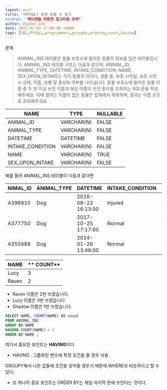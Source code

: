 ```yaml
---
layout: post
title: "[MYSQL] 동명 동물 수 찾기
excerpt: "파이썬을 이용한 알고리즘 공부"
author: Dayeon Lee
date: 2021-02-03 17:00:00 +0800
tags: [SQL,MYSQLL,programmers,groupby,orderby,count,having]
---
```


문제

> ANIMAL_INS 테이블은 동물 보호소에 들어온 동물의 정보를 담은 테이블입니다. ANIMAL_INS 테이블 구조는 다음과 같으며, ANIMAL_ID, ANIMAL_TYPE, DATETIME, INTAKE_CONDITION, NAME, SEX_UPON_INTAKE는 각각 동물의 아이디, 생물 종, 보호 시작일, 보호 시작 시 상태, 이름, 성별 및 중성화 여부를 나타냅니다.
동물 보호소에 들어온 동물 이름 중 두 번 이상 쓰인 이름과 해당 이름이 쓰인 횟수를 조회하는 SQL문을 작성해주세요. 이때 결과는 이름이 없는 동물은 집계에서 제외하며, 결과는 이름 순으로 조회해주세요.



|**NAME**|	**TYPE**|	**NULLABLE**|
|--|--|--|
|ANIMAL_ID	|VARCHAR(N)|	FALSE|
|ANIMAL_TYPE|	VARCHAR(N)	|FALSE|
|DATETIME	|DATETIME	|FALSE|
|INTAKE_CONDITION|	VARCHAR(N)	|FALSE|
|NAME	|VARCHAR(N)	|TRUE|
|SEX_UPON_INTAKE|	VARCHAR(N)	|FALSE|

예를 들어 ANIMAL_INS 테이블이 다음과 같다면

|**NIMAL_ID**	|**ANIMAL_TYP**E|	**DATETIME**|	**INTAKE_CONDITION**	|**NAME**	|**SEX_UPON_INTAKE**|
|--|--|--|--|--|--|
|A396810	|Dog	|2016-08-22 16:13:00	|Injured	|Raven	|Spayed |Female|
|A377750	|Dog	|2017-10-25 17:17:00	|Normal|	Lucy|	Spayed |Female|
|A355688	|Dog|	2014-01-26 13:48:00	|Normal	|Shadow|	Neutered| Male|

|**NAME**|**	COUNT**|
|--|--|
|Lucy	|3|
|Raven|	2|

- Raven 이름은 2번 쓰였습니다.
- Lucy 이름은 3번 쓰였습니다
- Shadow 이름은 1번 쓰였습니다.

```SQL
SELECT NAME, COUNT(NAME) AS count 
FROM ANIMAL_INS
GROUP BY NAME
HAVING COUNT(NAME) > 1
ORDER BY NAME ;

```

여기서 중요한 포인트는 **HAVING**이다.     

* HAVING : 그룹화된 변수에 특정 조건을 줄 경우 사용 

GROUPY해서 나온 값들에 조건을 넣어줄 경우기 때문에 WHERE과 비슷하다고 할 수 있다.   

* 또 하나의 중요 포인트는 ORDER BY는 제일 마지막 문에 쓰인다는 것이다. 

